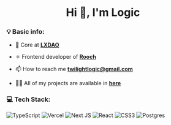 <h1 align="center">Hi 👋, I'm Logic</h1>

### 💡 Basic info:

- 💙 Core at **[LXDAO](https://lxdao.io/)**

- ⚛️ Frontend developer of **[Rooch](https://github.com/rooch-network)**

- 📫 How to reach me **twilightlogic@gmail.com**

- 👨‍💻 All of my projects are available in **[here](https://portfolio-logic.netlify.app)**

### 💻 Tech Stack:
![TypeScript](https://img.shields.io/badge/typescript-%23007ACC.svg?style=flat&logo=typescript&logoColor=white) ![Vercel](https://img.shields.io/badge/vercel-%23000000.svg?style=flat&logo=vercel&logoColor=white) ![Next JS](https://img.shields.io/badge/Next-black?style=flat&logo=next.js&logoColor=white) ![React](https://img.shields.io/badge/react-%2320232a.svg?style=flat&logo=react&logoColor=%2361DAFB) ![CSS3](https://img.shields.io/badge/css3-%231572B6.svg?style=flat&logo=css3&logoColor=white) ![Postgres](https://img.shields.io/badge/postgres-%23316192.svg?style=flat&logo=postgresql&logoColor=white)
